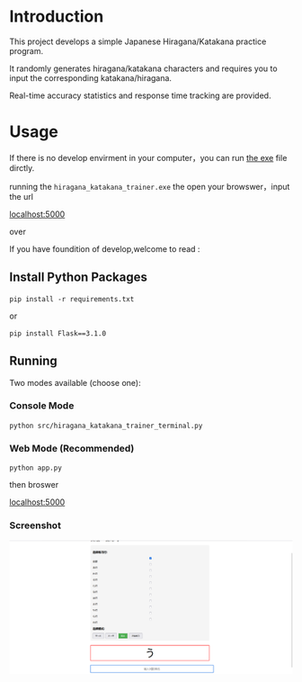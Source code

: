 # Introduction

This project develops a simple Japanese Hiragana/Katakana practice program.

It randomly generates hiragana/katakana characters and requires you to input the corresponding katakana/hiragana.

Real-time accuracy statistics and response time tracking are provided.

# Usage

If there is no develop envirment in your computer，you can run [the exe](https://github.com/liuxiangchao369/japanese-50-tone-practice/releases) file dirctly.



running the `hiragana_katakana_trainer.exe` the open your browswer，input the url


[localhost:5000](http://127.0.0.1:5000)

over


If you have foundition of develop,welcome to read :


## Install Python Packages

```shell
pip install -r requirements.txt
```
or
```
pip install Flask==3.1.0
```

## Running
Two modes available (choose one):

### Console Mode

```
python src/hiragana_katakana_trainer_terminal.py
```
### Web Mode (Recommended)
```
python app.py
```
then broswer

 [localhost:5000](http://127.0.0.1:5000)

### Screenshot


![image-20230322161141744](src/app.png)